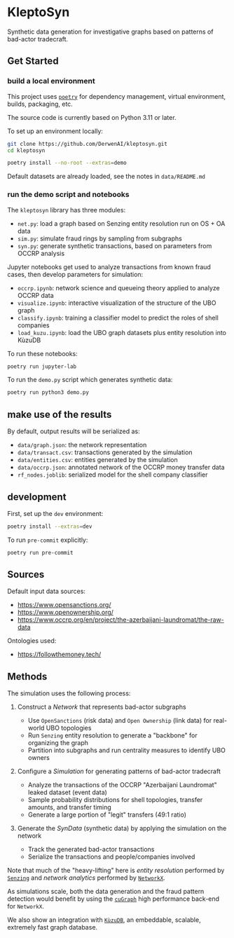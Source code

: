 # KleptoSyn

Synthetic data generation for investigative graphs based on patterns
of bad-actor tradecraft.


## Get Started

### build a local environment

This project uses [`poetry`](https://python-poetry.org/docs/basic-usage/)
for dependency management, virtual environment, builds, packaging, etc.

The source code is currently based on Python 3.11 or later.

To set up an environment locally:

```bash
git clone https://github.com/DerwenAI/kleptosyn.git
cd kleptosyn

poetry install --no-root --extras=demo
```

Default datasets are already loaded, see the notes in `data/README.md`

### run the demo script and notebooks

The `kleptosyn` library has three modules:

  + `net.py`: load a graph based on Senzing entity resolution run on OS + OA data
  + `sim.py`: simulate fraud rings by sampling from subgraphs
  + `syn.py`: generate synthetic transactions, based on parameters from OCCRP analysis

Jupyter notebooks get used to analyze transactions from known fraud
cases, then develop parameters for simulation:

  + `occrp.ipynb`: network science and queueing theory applied to analyze OCCRP data
  + `visualize.ipynb`: interactive visualization of the structure of the UBO graph
  + `classify.ipynb`: training a classifier model to predict the roles of shell companies
  + `load_kuzu.ipynb`: load the UBO graph datasets plus entity resolution into KùzuDB

To run these notebooks:

```bash
poetry run jupyter-lab
```

To run the `demo.py` script which generates synthetic data:

```bash
poetry run python3 demo.py
```

## make use of the results

By default, output results will be serialized as:

  + `data/graph.json`: the network representation
  + `data/transact.csv`: transactions generated by the simulation
  + `data/entities.csv`: entities generated by the simulation
  + `data/occrp.json`: annotated network of the OCCRP money transfer data
  + `rf_nodes.joblib`: serialized model for the shell company classifier


## development

First, set up the `dev` environment:

```bash
poetry install --extras=dev
```

To run `pre-commit` explicitly:

```bash
poetry run pre-commit
```


## Sources

Default input data sources:

  * <https://www.opensanctions.org/>
  * <https://www.openownership.org/>
  * <https://www.occrp.org/en/project/the-azerbaijani-laundromat/the-raw-data>

Ontologies used:

  * <https://followthemoney.tech/>


## Methods

The simulation uses the following process:

  1. Construct a _Network_ that represents bad-actor subgraphs

     * Use `OpenSanctions` (risk data) and `Open Ownership` (link data) for real-world UBO topologies
     * Run `Senzing` entity resolution to generate a "backbone" for organizing the graph
     * Partition into subgraphs and run centrality measures to identify UBO owners

  2. Configure a _Simulation_ for generating patterns of bad-actor tradecraft

     * Analyze the transactions of the OCCRP "Azerbaijani Laundromat" leaked dataset (event data)
     * Sample probability distributions for shell topologies, transfer amounts, and transfer timing
     * Generate a large portion of "legit" transfers (49:1 ratio)

  3. Generate the _SynData_ (synthetic data) by applying the simulation on the network

     * Track the generated bad-actor transactions
     * Serialize the transactions and people/companies involved

Note that much of the "heavy-lifting" here is _entity resolution_ performed by
[`Senzing`](https://senzing.com/)
and _network analytics_ performed by [`NetworkX`](https://senzing.com/).

As simulations scale, both the data generation and the fraud pattern
detection would benefit by using the
[`cuGraph`](https://github.com/rapidsai/cugraph) high performance
back-end for `NetworkX`.

We also show an integration with [`KùzuDB`](https://kuzudb.com/),
an embeddable, scalable, extremely fast graph database.
